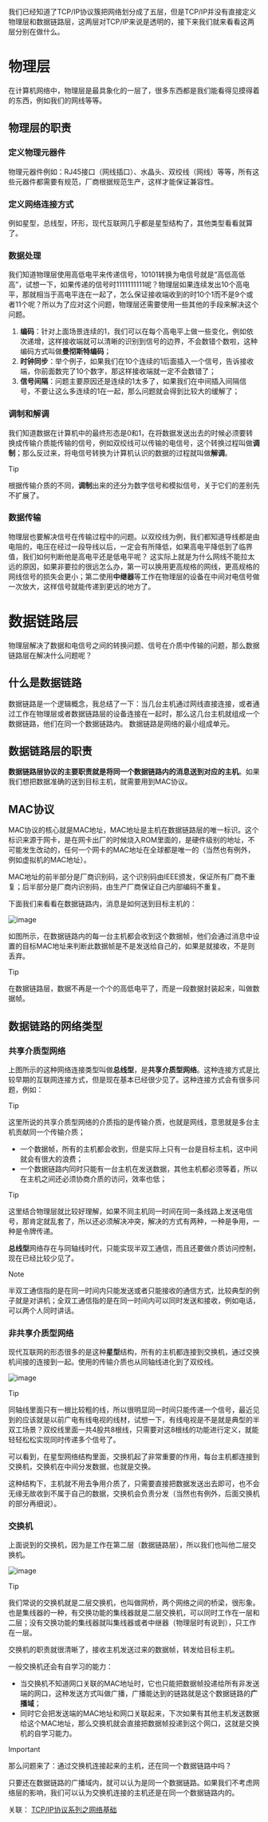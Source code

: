 我们已经知道了TCP/IP协议簇把网络划分成了五层，但是TCP/IP并没有直接定义物理层和数据链路层，这两层对TCP/IP来说是透明的，接下来我们就来看看这两层分别在做什么。

# 物理层

在计算机网络中，物理层是最具象化的一层了，很多东西都是我们能看得见摸得着的东西，例如我们的网线等等。

## 物理层的职责

### 定义物理元器件
物理元器件例如：RJ45接口（网线插口）、水晶头、双绞线（网线）等等，所有这些元器件都需要有规范，厂商根据规范生产，这样才能保证兼容性。

### 定义网络连接方式
例如星型，总线型，环形，现代互联网几乎都是星型结构了，其他类型看看就算了。

### 数据处理
我们知道物理层使用高低电平来传递信号，10101转换为电信号就是“高低高低高”，试想一下，如果传递的信号时1111111111呢？物理层如果连续发出10个高电平，那就相当于高电平连在一起了，怎么保证接收端收到的时10个1而不是9个或者11个呢？所以为了应对这个问题，物理层还需要使用一些其他的手段来解决这个问题。

1. **编码**：针对上面场景连续的1，我们可以在每个高电平上做一些变化，例如依次递增，这样接收端就可以清晰的识别到信号的边界，不会数错个数啦，这种编码方式叫做**曼彻斯特编码**；
2. **时钟同步**：举个例子，如果我们在10个连续的1后面插入一个信号，告诉接收端，你前面数完了10个数字，那这样接收端就一定不会数错了；
3. **信号间隔**：问题主要原因还是连续的1太多了，如果我们在中间插入间隔信号，不要让这么多连续的1在一起，那么问题就会得到比较大的缓解了；

### 调制和解调
我们知道数据在计算机中的最终形态是0和1，在将数据发送出去的时候必须要转换成传输介质能传输的信号，例如双绞线可以传输的电信号，这个转换过程叫做**调制**；那么反过来，将电信号转换为计算机认识的数据的过程就叫做**解调**。

> [!TIP]
> 根据传输介质的不同，**调制**出来的还分为数字信号和模拟信号，关于它们的差别先不扩展了。

### 数据传输
物理层也要解决信号在传输过程中的问题。以双绞线为例，我们都知道导线都是由电阻的，电压在经过一段导线以后，一定会有所降低，如果高电平降低到了临界值，我们如何判断他是高电平还是低电平呢？
这实际上就是为什么网线不能拉太远的原因，如果非要拉的很远怎么办，第一可以换用更高规格的网线，更高规格的网线信号的损失会更小；第二使用**中继器**等工作在物理层的设备在中间对电信号做一次放大，这样信号就能传递到更远的地方了。

# 数据链路层

物理层解决了数据和电信号之间的转换问题、信号在介质中传输的问题，那么数据链路层在解决什么问题呢？

## 什么是数据链路

数据链路是一个逻辑概念，我总结了一下：当几台主机通过网线直接连接，或者通过工作在物理层或者数据链路层的设备连接在一起时，那么这几台主机就组成一个数据链路，他们在同一个数据链路内。
数据链路是网络的最小组成单元。

## 数据链路层的职责



**数据链路层协议的主要职责就是将同一个数据链路内的消息送到对应的主机**。如果我们想把数据准确的送到目标主机，就需要用到MAC协议。

## MAC协议

MAC协议的核心就是MAC地址，MAC地址是主机在数据链路层的唯一标识。这个标识来源于网卡，是在网卡出厂的时候烧入ROM里面的，是硬件级别的地址，不可能发生改动的，任何一个网卡的MAC地址在全球都是唯一的（当然也有例外，例如虚拟机的MAC地址）。

MAC地址的前半部分是厂商识别码，这个识别码由IEEE颁发，保证所有厂商不重复；后半部分是厂商内识别码，由生产厂商保证自己内部编码不重复。

下面我们来看看在数据链路内，消息是如何送到目标主机的：

![image](https://github.com/user-attachments/assets/73202f17-7d01-4d4c-ab81-8390d1ba7301)

如图所示，在数据链路内的每一台主机都会收到这个数据帧，他们会通过消息中设置的目标MAC地址来判断此数据帧是不是发送给自己的，如果是就接收，不是则丢弃。

> [!TIP]
> 在数据链路层，数据不再是一个个的高低电平了，而是一段数据封装起来，叫做数据帧。

## 数据链路的网络类型

### 共享介质型网络

上图所示的这种网络连接类型叫做**总线型**，是**共享介质型网络**。这种连接方式是比较早期的互联网连接方式，但是现在基本已经很少见了。这种连接方式会有很多问题，例如：

> [!TIP]
> 这里所说的共享介质型网络的介质指的是传输介质，也就是网线，意思就是多台主机贡献同一个传输介质；
- 一个数据帧，所有的主机都会收到，但是实际上只有一台是目标主机，这中间就会有很大的浪费；
- 一个数据链路内同时只能有一台主机在发送数据，其他主机都必须等着，所以在主机之间还必须协商介质的访问，效率也低；

> [!TIP]
这里结合物理层就比较好理解，如果不同主机同一时间在同一条线路上发送电信号，那肯定就乱套了，所以还必须解决冲突，解决的方式有两种，一种是争用，一种是令牌传递。
> 

**总线型**网络存在与同轴线时代，只能实现半双工通信，而且还要做介质访问控制，现在已经比较少见了。

> [!NOTE]
> 半双工通信指的是在同一时间内只能发送或者只能接收的通信方式，比较典型的例子就是对讲机；全双工通信指的是在同一时间内可以同时发送和接收，例如电话，可以两个人同时讲话。

### 非共享介质型网络

现代互联网的形态很多的是这种**星型**结构，所有的主机都连接到交换机，通过交换机间接的连接到一起。使用的传输介质也从同轴线进化到了双绞线。

![image](https://github.com/user-attachments/assets/95742ac6-d6dc-4c95-97d7-821feae540cd)

> [!TIP]
> 同轴线里面只有一根比较粗的线，所以很明显同一时间只能传递一个信号，最近见到的应该就是以前广电有线电视的线材，试想一下，有线电视是不是就是典型的半双工场景？双绞线里面一共4股共8根线，只需要对这8根线的功能进行定义，就能轻轻松松实现同时传递多个信号了。

可以看到，在星型网络结构里面，交换机起了非常重要的作用，每台主机都连接到交换机，交换机在中间分发数据，也就是交换。

这种结构下，主机就不用去争用介质了，只需要直接把数据发送出去即可，也不会无缘无故收到不属于自己的数据，交换机会负责分发（当然也有例外，后面交换机的部分再细说）。

### 交换机

上面说到的交换机，因为是工作在第二层（数据链路层），所以我们也叫他二层交换机。

![image](https://github.com/user-attachments/assets/8afbf7ea-6de3-4092-b3fd-0f323e394429)

> [!TIP]
我们常说的交换机就是二层交换机，也叫做网桥，两个网络之间的桥梁，很形象。也是集线器的一种，有交换功能的集线器就是二层交换机，可以同时工作在一层和二层；没有交换功能的集线器就叫集线器或者中继器（物理层时有说到），只工作在一层。
> 

交换机的职责就很清晰了，接收主机发送过来的数据帧，转发给目标主机。

一般交换机还会有自学习的能力：

- 当交换机不知道网口关联的MAC地址时，它也只能把数据帧投递给所有非发送端的网口，这种发送方式叫做广播，广播能达到的链路就是这个数据链路的**广播域**；
- 同时它会把发送端的MAC地址和网口关联起来，下次如果有其他主机发送数据给这个MAC地址，那么交换机就会直接把数据帧投递到这个网口，这就是交换机的自学习能力。

> [!IMPORTANT]
> 那么问题来了：通过交换机连接起来的主机，还在同一个数据链路中吗？

只要还在数据链路的广播域内，就可以认为是同一个数据链路。如果我们不考虑网络层的影响，我们可以认为交换机连接的主机还是在同一个数据链路内的。

关联：
[TCP/IP协议系列之网络基础](https://huangxiaocheng93.github.io/blog/post/TCP-IP-xie-yi-zhi-wang-luo-ji-chu.html)